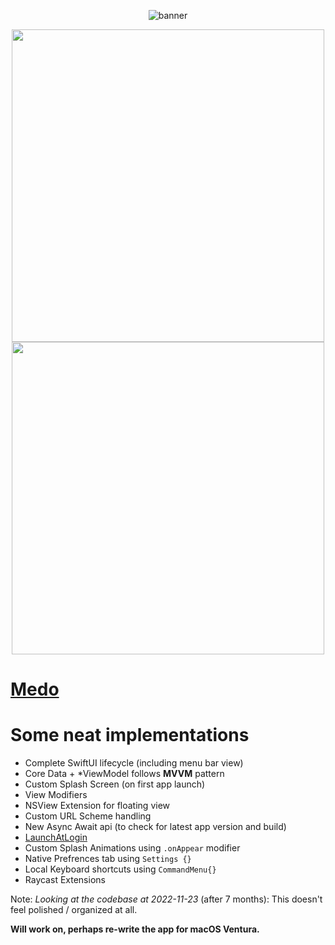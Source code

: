 <div align='center'>
  
  ![banner](https://user-images.githubusercontent.com/43297314/159801155-9dc521df-07bc-42d1-85ea-643a66aaace5.png)
  
  <img src="https://user-images.githubusercontent.com/43297314/159814508-103f4678-49f0-4160-999a-fb10e18c0ca9.png" height="500px"> <img src="https://user-images.githubusercontent.com/43297314/159814717-30900c01-ddbd-4a0c-bda1-6e4077c11d95.png" height="500px">

</div>




# [Medo](https://aayush9029.github.io/Medo/)

    
# Some neat implementations 
- Complete SwiftUI lifecycle (including menu bar view)
- Core Data + \*ViewModel follows **MVVM** pattern
- Custom Splash Screen (on first app launch)
- View Modifiers
- NSView Extension for floating view
- Custom URL Scheme handling
- New Async Await api (to check for latest app version and build)
- [LaunchAtLogin](https://github.com/sindresorhus/LaunchAtLogin)
- Custom Splash Animations using `.onAppear` modifier
- Native Prefrences tab using `Settings {}`
- Local Keyboard shortcuts using `CommandMenu{}`
- Raycast Extensions


Note: *Looking at the codebase at 2022-11-23* (after 7 months): This doesn't feel polished / organized at all.

**Will work on, perhaps re-write the app for macOS Ventura.**
